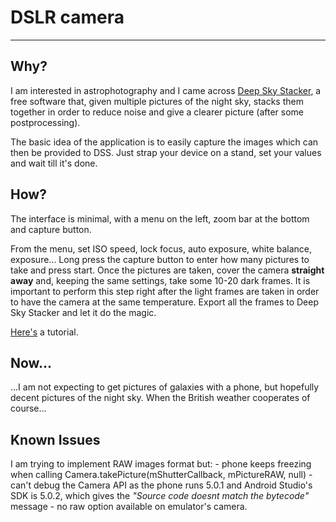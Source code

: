 <h1>DSLR camera</h1>
<hr/>
<p>
	<h2>Why?</h2>
	<p>I am interested in astrophotography and I came across <a href="http://deepskystacker.free.fr">Deep Sky Stacker</a>, a free software that, given multiple pictures of the night sky, stacks them together in order to reduce noise and give a clearer picture (after some postprocessing).</p>
	<p>The basic idea of the application is to easily capture the images which can then be provided to DSS. Just strap your device on a stand, set your values and wait till it's done.</p>

</p>
<p>
	<h2>How?</h2>
	<p>The interface is minimal, with a menu on the left, zoom bar at the bottom and capture button.</p>
	<p>From the menu, set ISO speed, lock focus, auto exposure, white balance, exposure... Long press the capture button to enter how many pictures to take and press start. Once the pictures are taken, cover the camera <b>straight away</b> and, keeping the same settings, take some 10-20 dark frames. It is important to perform this step right after the light frames are taken in order to have the camera at the same temperature. Export all the frames to Deep Sky Stacker and let it do the magic.</p>
  


<a href="https://www.youtube.com/watch?v=e0JSTF8SGi4">Here's</a> a tutorial.

<h2>Now...</h2>
<p>...I am not expecting to get pictures of galaxies with a phone, but hopefully decent pictures of the night sky. When the British weather cooperates of course...</p>

<h2>Known Issues</h2>
<p>I am trying to implement RAW images format but:
- phone keeps freezing when calling Camera.takePicture(mShutterCallback, mPictureRAW, null)
- can't debug the Camera API as the phone runs 5.0.1 and 
Android Studio's SDK is 5.0.2, which gives the  <i>"Source code doesnt match the bytecode"</i> message
- no raw option available on emulator's camera.</p>
